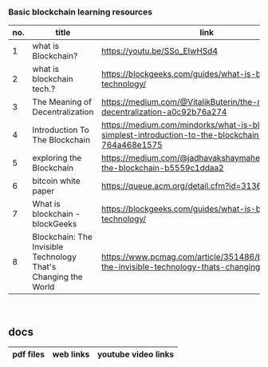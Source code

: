 ### Basic blockchain learning resources

no. | title | link | description | type | status
--- | ----- | ---- | ----------- | ---- | -------
1 | what is Blockchain? | https://youtu.be/SSo_EIwHSd4 | intro for beginners | `video` | :heavy_check_mark: 
2 | what is blockchain tech.? | https://blockgeeks.com/guides/what-is-blockchain-technology/ | - | `article` | :heavy_check_mark:
3 | The Meaning of Decentralization  | https://medium.com/@VitalikButerin/the-meaning-of-decentralization-a0c92b76a274 | - | `article` | :o:
4 | Introduction To The Blockchain | https://medium.com/mindorks/what-is-blockchain-simplest-introduction-to-the-blockchain-764a468e1575 | blockchain = block + chain | `article` | :o:
5 | exploring the Blockchain | https://medium.com/@jadhavakshaymahesh/exploring-the-blockchain-b5559c1ddaa2 | - | `article` | :heavy_check_mark: 
6 | bitcoin white paper | https://queue.acm.org/detail.cfm?id=3136559  | first blockchain | `article` | :heavy_check_mark:
7 | What is blockchain -blockGeeks | https://blockgeeks.com/guides/what-is-blockchain-technology/ | broad overview is explained | `article` | :heavy_check_mark:
8 | Blockchain: The Invisible Technology That's Changing the World | https://www.pcmag.com/article/351486/blockchain-the-invisible-technology-thats-changing-the-wor | - | `article` | :heavy_check_mark:

<br/>

## docs

pdf files | web links | youtube video links  
--------- | --------- | -------------------

